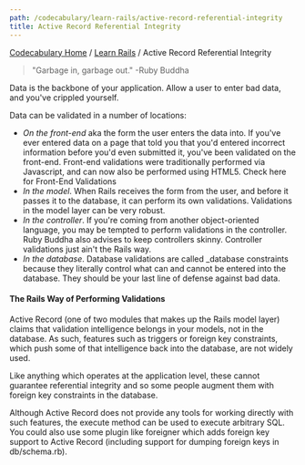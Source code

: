 ```yaml
---
path: /codecabulary/learn-rails/active-record-referential-integrity
title: Active Record Referential Integrity
---
```

[Codecabulary Home](/codecabulary) / [Learn Rails](/codecabulary/learn-rails) / Active Record Referential Integrity

<!-- ---title: Active Record Referential Integrity -->

> "Garbage in, garbage out."
-Ruby Buddha

Data is the backbone of your application. Allow a user to enter bad data, and you've crippled yourself. 

Data can be validated in a number of locations:

* _On the front-end_ aka the form the user enters the data into. If you've ever entered data on a page that told you that you'd entered incorrect information before you'd even submitted it, you've been validated on the front-end. Front-end validations were traditionally performed via Javascript, and can now also be performed using HTML5. Check here for Front-End Validations
* _In the model_. When Rails receives the form from the user, and before it passes it to the database, it can perform its own validations. Validations in the model layer can be very robust. 
* _In the controller_. If you're coming from another object-oriented language, you may be tempted to perform validations in the controller. Ruby Buddha also advises to keep controllers skinny. Controller validations just ain't the Rails way.
* _In the database_. Database validations are called _database constraints because they literally control what can and cannot be entered into the database. They should be your last line of defense against bad data.

#### The Rails Way of Performing Validations
Active Record (one of two modules that makes up the Rails model layer) claims that validation intelligence belongs in your models, not in the database. As such, features such as triggers or foreign key constraints, which push some of that intelligence back into the database, are not widely used.

Like anything which operates at the application level, these cannot guarantee referential integrity and so some people augment them with foreign key constraints in the database.

Although Active Record does not provide any tools for working directly with such features, the execute method can be used to execute arbitrary SQL. You could also use some plugin like foreigner which adds foreign key support to Active Record (including support for dumping foreign keys in db/schema.rb). 
